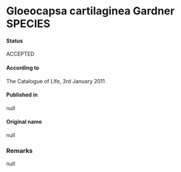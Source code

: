 Gloeocapsa cartilaginea Gardner SPECIES
=======

#### Status
ACCEPTED

#### According to
The Catalogue of Life, 3rd January 2011

#### Published in
null

#### Original name
null

### Remarks
null